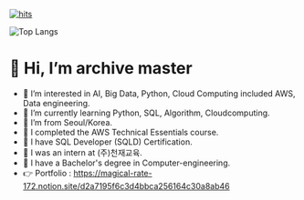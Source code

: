 [![hits](https://myhits.vercel.app/api/hit/https%3A%2F%2Fgithub.com%2Farchive-dev-korean?color=green&label=hits&size=small)](https://myhits.vercel.app)</br>
<!-- [![minseon yu's GitHub stats](https://github-readme-stats.vercel.app/api?username=archive-dev-korean)](https://github.com/archive-dev-korean/github-readme-stats) -->
<!--![Top Langs](https://github-readme-stats.vercel.app/api/top-langs/?username=archive-dev-korean)-->
![Top Langs](https://github-readme-stats.vercel.app/api/top-langs/?username=archive-dev-korean&layout=compact&v=2)
# 👋 Hi, I’m archive master
- 👀 I’m interested in AI, Big Data, Python, Cloud Computing included AWS, Data engineering.
- 🌱 I’m currently learning Python, SQL, Algorithm, Cloudcomputing.
- 🎪 I’m from Seoul/Korea.
- 📙 I completed the AWS Technical Essentials course.
- 🪪 I have SQL Developer (SQLD) Certification.
- 📠 I was an intern at (주)천재교육.
- 📌 I have a Bachelor's degree in Computer-engineering.
- 👉 Portfolio : https://magical-rate-172.notion.site/d2a7195f6c3d4bbca256164c30a8ab46
<!---
archive-dev-korean/archive-dev-korean is a ✨ special ✨ repository because its `README.md` (this file) appears on your GitHub profile.
You can click the Preview link to take a look at your changes.
--->
